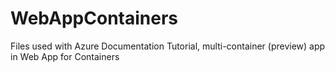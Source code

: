 # WebAppContainers
Files used with Azure Documentation Tutorial, multi-container (preview) app in Web App for Containers

